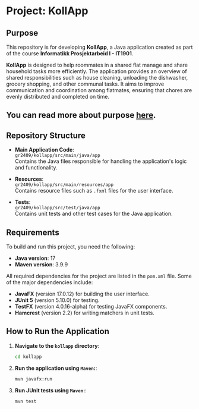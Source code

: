 # Project: KollApp

## Purpose

This repository is for developing **KollApp**, a Java application created as part of the course **Informatikk Prosjektarbeid I - IT1901**.

**KollApp** is designed to help roommates in a shared flat manage and share household tasks more efficiently. The application provides an overview of shared responsibilities such as house cleaning, unloading the dishwasher, grocery shopping, and other communal tasks. It aims to improve communication and coordination among flatmates, ensuring that chores are evenly distributed and completed on time.

## **You can read more about purpose [here](docs/purpose.md).**
## Repository Structure

- **Main Application Code**:  
  `gr2409/kollapp/src/main/java/app`  
  Contains the Java files responsible for handling the application's logic and functionality.

- **Resources**:  
  `gr2409/kollapp/src/main/resources/app`  
  Contains resource files such as `.fxml` files for the user interface.

- **Tests**:  
  `gr2409/kollapp/src/test/java/app`  
  Contains unit tests and other test cases for the Java application.

## Requirements

To build and run this project, you need the following:

- **Java version**: 17
- **Maven version**: 3.9.9

All required dependencies for the project are listed in the `pom.xml` file. Some of the major dependencies include:

- **JavaFX** (version 17.0.12) for building the user interface.
- **JUnit 5** (version 5.10.0) for testing.
- **TestFX** (version 4.0.16-alpha) for testing JavaFX components.
- **Hamcrest** (version 2.2) for writing matchers in unit tests.

## How to Run the Application

1. **Navigate to the `kollapp` directory**:

   ```bash
   cd kollapp
   ```

2. **Run the application using `Maven`:**:

   ```bash
   mvn javafx:run
   ```
3. **Run JUnit tests using `Maven`:**:

   ```bash
   mvn test
   ```